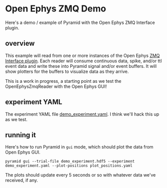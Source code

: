 # Open Ephys ZMQ Demo

Here's a demo / example of Pyramid with the Open Ephys ZMQ Interface plugin.

## overview

This example will read from one or more instances of the Open Ephys [ZMQ Interface plugin](https://open-ephys.github.io/gui-docs/User-Manual/Plugins/ZMQ-Interface.html).
Each reader will consume continuous data, spike, and/or ttl event data and write these into Pyramid signal and/or event buffers.
It will show plotters for the buffers to visualize data as they arrive.

This is a work in progress, a starting point as we test the OpenEphysZmqReader with the Open Ephys GUI!

## experiment YAML

The experiment YAML file [demo_experiment.yaml](demo_experiment.yaml).  I think we'll hack this up as we test.


## running it

Here's how to run Pyramid in `gui` mode, which should plot the data from Open Ephys GUI.

```
pyramid gui --trial-file demo_experiment.hdf5 --experiment demo_experiment.yaml --plot-positions plot_positions.yaml
```

The plots should update every 5 seconds or so with whatever data we've received, if any.
